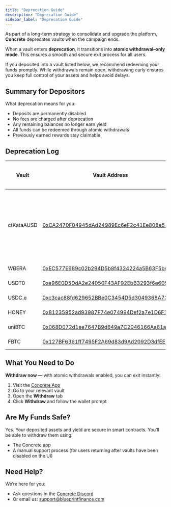 ```yaml
---
title: "Deprecation Guide"
description: "Deprecation Guide"
sidebar_label: "Deprecation Guide"
---
```


As part of a long-term strategy to consolidate and upgrade the platform, **Concrete** deprecates vaults when the campaign ends.

When a vault enters **deprecation**, it transitions into **atomic withdrawal–only mode**. This ensures a smooth and secure exit process for all users.

If you deposited into a vault listed below, we recommend redeeming your funds promptly. While withdrawals remain open, withdrawing early ensures you keep full control of your assets and helps avoid delays.

## Summary for Depositors

What deprecation means for you:

- Deposits are permanently disabled
- No fees are charged after deprecation
- Any remaining balances no longer earn yield
- All funds can be redeemed through atomic withdrawals
- Previously earned rewards stay claimable

## Deprecation Log

| Vault | Vault Address | Atomic Enabled (Deprecation Date) | Rewards/Points |
| --- | --- | --- | --- |
| ctKataAUSD | [0xCA2470F04945dAd24989Ec6eF2c41Ee808e51039](https://explorer.katanarpc.com/address/0xCA2470F04945dAd24989Ec6eF2c41Ee808e51039) | September 10, 2025 | KAT rewards will be claimable after the TGE scheduled for late December. For the latest updates, visit https://x.com/katana. For any reward-related questions, please contact the Katana team directly. |
| WBERA | [0xEC577E989c02b294D5b8f4324224a5B63F5beef7](https://berascan.com/address/0xEC577E989c02b294D5b8f4324224a5B63F5beef7) | August 29, 2025 |  |
| USDT0 | [0xe96E0D5DdA2e24050F43AF92EbB3293f6e605C9a](https://berascan.com/address/0xe96E0D5DdA2e24050F43AF92EbB3293f6e605C9a) | August 29, 2025 |  |
| USDC.e | [0xc3cac88fd629652BBe0C3454D5d3049368A73849](https://berascan.com/address/0xc3cac88fd629652BBe0C3454D5d3049368A73849) | August 29, 2025 |  |
| HONEY | [0x81235952ad93987F74e074994Def2a7e1D6F1Fb0](https://berascan.com/address/0x81235952ad93987F74e074994Def2a7e1D6F1Fb0) | August 29, 2025 |  |
| uniBTC | [0x068D072d1ee7647B9d649a7C2046166Aa81af3D3](https://berascan.com/address/0x068D072d1ee7647B9d649a7C2046166Aa81af3D3) | August 29, 2025 |  |
| FBTC | [0x127BF6361ff7495F2A69d83d9Ad2092D3dfEE7Ab](https://berascan.com/address/0x127BF6361ff7495F2A69d83d9Ad2092D3dfEE7Ab) | August 29, 2025 |  |

## What You Need to Do

**Withdraw now —** with atomic withdrawals enabled, you can exit instantly:

1. Visit the [Concrete App](https://app.concrete.xyz/)
2. Go to your relevant vault
3. Open the **Withdraw** tab
4. Click **Withdraw** and follow the wallet prompt

## Are My Funds Safe?

Yes. Your deposited assets and yield are secure in smart contracts. You’ll be able to withdraw them using:

- The Concrete app
- A manual support process (for users returning after vaults have been disabled on the UI)

## Need Help?

We’re here for you:

- Ask questions in the [Concrete Discord](https://discord.gg/concretexyz)
- Or email us: [support@blueprintfinance.com](mailto:support@blueprintfinance.com)
